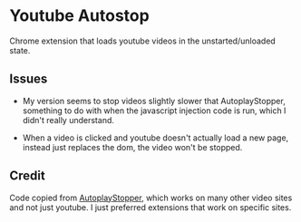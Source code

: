 # Youtube Autostop

Chrome extension that loads youtube videos in the unstarted/unloaded state.

## Issues

* My version seems to stop videos slightly slower that AutoplayStopper, something to do with when the javascript injection code is run, which I didn't really understand.

* When a video is clicked and youtube doesn't actually load a new page, instead just replaces the dom, the video won't be stopped.

## Credit

Code copied from [AutoplayStopper](https://chrome.google.com/webstore/detail/autoplaystopper/ejddcgojdblidajhngkogefpkknnebdh), which works on many other video sites and not just youtube. I just preferred extensions that work on specific sites.
